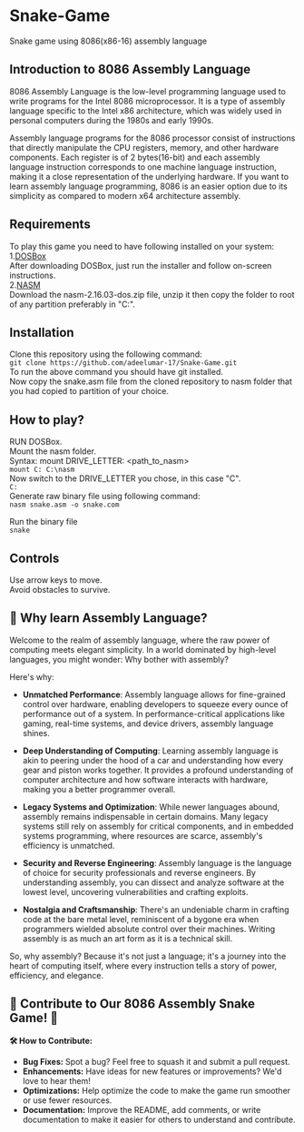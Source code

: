 # Snake-Game
Snake game using 8086(x86-16) assembly language
## Introduction to 8086 Assembly Language

8086 Assembly Language is the low-level programming language used to write programs for the Intel 8086 microprocessor. It is a type of assembly language specific to the Intel x86 architecture, which was widely used in personal computers during the 1980s and early 1990s.

Assembly language programs for the 8086 processor consist of instructions that directly manipulate the CPU registers, memory, and other hardware components. Each register is of 2 bytes(16-bit) and each assembly language instruction corresponds to one machine language instruction, making it a close representation of the underlying hardware.
If you want to learn assembly language programming, 8086 is an easier option due to its simplicity as compared to modern x64 architecture assembly.
## Requirements
To play this game you need to have following installed on your system:<br>
1.[DOSBox](https://www.dosbox.com/download.php?main=1)<br>
After downloading DOSBox, just run the installer and follow on-screen instructions.<br>
2.[NASM](https://www.nasm.us/pub/nasm/releasebuilds/2.16.03/dos/)<br>
Download the nasm-2.16.03-dos.zip file, unzip it then copy the folder to root of any partition preferably in "C:\".
## Installation
Clone this repository using the following command:<br>
`git clone https://github.com/adeelumar-17/Snake-Game.git`<br>
To run the above command you should have git installed.<br>
Now copy the snake.asm file from the cloned repository to nasm folder that you had copied to partition of your choice.

## How to play?
RUN DOSBox.<br>
Mount the nasm folder.<br>
Syntax: mount DRIVE_LETTER: <path_to_nasm><br>
` mount C: C:\nasm `<br>
Now switch to the DRIVE_LETTER you chose, in this case "C".<br>
` C: `<br>
Generate raw binary file using following command:<br>
` nasm snake.asm -o snake.com `<br>

Run the binary file<br>
` snake `
## Controls
Use arrow keys to move.<br>
Avoid obstacles to survive.

## 🌟 Why learn Assembly Language? ##

Welcome to the realm of assembly language, where the raw power of computing meets elegant simplicity. In a world dominated by high-level languages, you might wonder: Why bother with assembly?

Here's why:

- **Unmatched Performance**: Assembly language allows for fine-grained control over hardware, enabling developers to squeeze every ounce of performance out of a system. In performance-critical applications like gaming, real-time systems, and device drivers, assembly language shines.

- **Deep Understanding of Computing**: Learning assembly language is akin to peering under the hood of a car and understanding how every gear and piston works together. It provides a profound understanding of computer architecture and how software interacts with hardware, making you a better programmer overall.

- **Legacy Systems and Optimization**: While newer languages abound, assembly remains indispensable in certain domains. Many legacy systems still rely on assembly for critical components, and in embedded systems programming, where resources are scarce, assembly's efficiency is unmatched.

- **Security and Reverse Engineering**: Assembly language is the language of choice for security professionals and reverse engineers. By understanding assembly, you can dissect and analyze software at the lowest level, uncovering vulnerabilities and crafting exploits.

- **Nostalgia and Craftsmanship**: There's an undeniable charm in crafting code at the bare metal level, reminiscent of a bygone era when programmers wielded absolute control over their machines. Writing assembly is as much an art form as it is a technical skill.

So, why assembly? Because it's not just a language; it's a journey into the heart of computing itself, where every instruction tells a story of power, efficiency, and elegance.
## 🐍 Contribute to Our 8086 Assembly Snake Game! 🐍 ##
**🛠️ How to Contribute:**
- **Bug Fixes:** Spot a bug? Feel free to squash it and submit a pull request.
- **Enhancements:** Have ideas for new features or improvements? We'd love to hear them!
- **Optimizations:** Help optimize the code to make the game run smoother or use fewer resources.
- **Documentation:** Improve the README, add comments, or write documentation to make it easier for others to understand and contribute.
